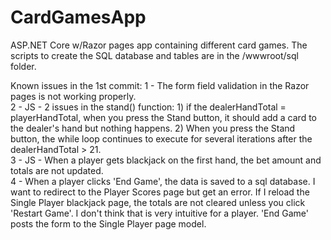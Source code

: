 # CardGamesApp
ASP.NET Core w/Razor pages app containing different card games.  The scripts to create the SQL database and tables are in the /wwwroot/sql folder.

Known issues in the 1st commit:
1 - The form field validation in the Razor pages is not working properly.     
2 - JS - 2 issues in the stand() function:  1) if the dealerHandTotal = playerHandTotal, when you press the Stand button, it should add a card to the dealer's hand but nothing happens.  2) When you press the Stand button, the while loop continues to execute for several iterations after the dealerHandTotal > 21.     
3 - JS - When a player gets blackjack on the first hand, the bet amount and totals are not updated.     
4 - When a player clicks 'End Game', the data is saved to a sql database. I want to redirect to the Player Scores page but get an error.  If I reload the Single Player blackjack page, the totals are not cleared unless you click 'Restart Game'.  I don't think that is very intuitive for a player.  'End Game' posts the form to the Single Player page model.
